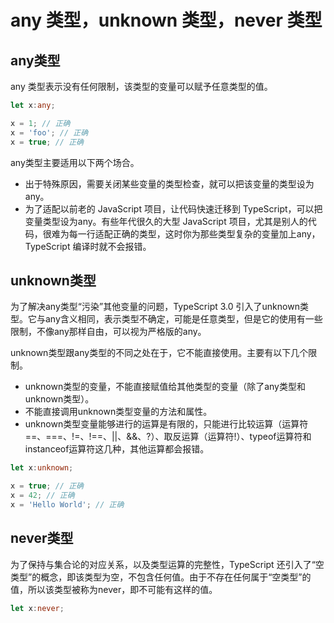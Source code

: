 # any 类型，unknown 类型，never 类型
## any类型
any 类型表示没有任何限制，该类型的变量可以赋予任意类型的值。

```typescript
let x:any;

x = 1; // 正确
x = 'foo'; // 正确
x = true; // 正确
```

any类型主要适用以下两个场合。
- 出于特殊原因，需要关闭某些变量的类型检查，就可以把该变量的类型设为any。
- 为了适配以前老的 JavaScript 项目，让代码快速迁移到 TypeScript，可以把变量类型设为any。有些年代很久的大型 JavaScript 项目，尤其是别人的代码，很难为每一行适配正确的类型，这时你为那些类型复杂的变量加上any，TypeScript 编译时就不会报错。

## unknown类型
为了解决any类型“污染”其他变量的问题，TypeScript 3.0 引入了unknown类型。它与any含义相同，表示类型不确定，可能是任意类型，但是它的使用有一些限制，不像any那样自由，可以视为严格版的any。

unknown类型跟any类型的不同之处在于，它不能直接使用。主要有以下几个限制。
- unknown类型的变量，不能直接赋值给其他类型的变量（除了any类型和unknown类型）。
- 不能直接调用unknown类型变量的方法和属性。
- unknown类型变量能够进行的运算是有限的，只能进行比较运算（运算符==、===、!=、!==、||、&&、?）、取反运算（运算符!）、typeof运算符和instanceof运算符这几种，其他运算都会报错。

```typescript
let x:unknown;

x = true; // 正确
x = 42; // 正确
x = 'Hello World'; // 正确
```

## never类型
为了保持与集合论的对应关系，以及类型运算的完整性，TypeScript 还引入了“空类型”的概念，即该类型为空，不包含任何值。由于不存在任何属于“空类型”的值，所以该类型被称为never，即不可能有这样的值。

```typescript
let x:never;
```

